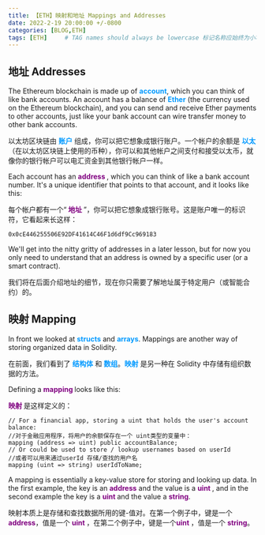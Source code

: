 ```yaml
---
title: 【ETH】映射和地址 Mappings and Addresses
date: 2022-2-19 20:00:00 +/-0800
categories: [BLOG,ETH]
tags: [ETH]     # TAG names should always be lowercase 标记名称应始终为小写
---
```


<!---

<font color="#800080"><b> 私有 </b></font>
<b><font color="#0099ff">结构体类型</font></b>
> **

--->

## 地址 Addresses

The Ethereum blockchain is made up of  <b><font color="#0099ff">account</font></b>, which you can think of like bank accounts. An account has a balance of <b><font color="#0099ff">Ether</font></b> (the currency used on the Ethereum blockchain), and you can send and receive Ether payments to other accounts, just like your bank account can wire transfer money to other bank accounts.

以太坊区块链由 <b><font color="#0099ff">账户</font></b> 组成，你可以把它想象成银行账户。一个帐户的余额是 <b><font color="#0099ff">以太</font></b>（在以太坊区块链上使用的币种），你可以和其他帐户之间支付和接受以太币，就像你的银行帐户可以电汇资金到其他银行帐户一样。

Each account has an <font color="#800080"><b> address </b></font>, which you can think of like a bank account number. It's a unique identifier that points to that account, and it looks like this:

每个帐户都有一个“<font color="#800080"><b> 地址 </b></font>”，你可以把它想象成银行账号。这是账户唯一的标识符，它看起来长这样：

```solidity
0x0cE446255506E92DF41614C46F1d6df9Cc969183
```

We'll get into the nitty gritty of addresses in a later lesson, but for now you only need to understand that an address is owned by a specific user (or a smart contract).

我们将在后面介绍地址的细节，现在你只需要了解地址属于特定用户（或智能合约）的。


## 映射 Mapping

In front we looked at <b><font color="#0099ff">structs</font></b> and <b><font color="#0099ff">arrays</font></b>. Mappings are another way of storing organized data in Solidity.

在前面，我们看到了 <b><font color="#0099ff">结构体</font></b> 和 <b><font color="#0099ff">数组</font></b>。<b><font color="#0099ff">映射</font></b> 是另一种在 Solidity 中存储有组织数据的方法。

Defining a <font color="#800080"><b> mapping </b></font> looks like this:

<font color="#800080"><b>映射 </b></font>是这样定义的：

```solidity
// For a financial app, storing a uint that holds the user's account balance:
//对于金融应用程序，将用户的余额保存在一个 uint类型的变量中：
mapping (address => uint) public accountBalance;
// Or could be used to store / lookup usernames based on userId
//或者可以用来通过userId 存储/查找的用户名
mapping (uint => string) userIdToName;
```

A mapping is essentially a key-value store for storing and looking up data. In the first example, the key is an <font color="#800080"><b>address</b></font> and the value is a <font color="#800080"><b>uint </b></font>, and in the second example the key is a <font color="#800080"><b>uint </b></font> and the value a <font color="#800080"><b>string</b></font>.

映射本质上是存储和查找数据所用的键-值对。在第一个例子中，键是一个 <font color="#800080"><b>address</b></font>，值是一个 <font color="#800080"><b>uint </b></font>，在第二个例子中，键是一个<font color="#800080"><b>uint </b></font>，值是一个 <font color="#800080"><b>string</b></font>。
